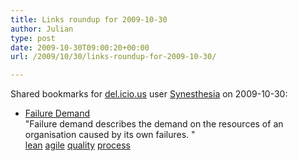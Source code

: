 ```yaml
---
title: Links roundup for 2009-10-30
author: Julian
type: post
date: 2009-10-30T09:00:20+00:00
url: /2009/10/30/links-roundup-for-2009-10-30/

---
```

Shared bookmarks for [del.icio.us][1] user [Synesthesia][2] on 2009-10-30:

  * [Failure Demand][3]  
    "Failure demand describes the demand on the resources of an organisation caused by its own failures. "  
    [lean][4] [agile][5] [quality][6] [process][7]

 [1]: https://del.icio.us/
 [2]: https://del.icio.us/synesthesia
 [3]: https://www.arrod.co.uk/archive/concept_failure_demand.php
 [4]: https://delicious.com/synesthesia/lean
 [5]: https://delicious.com/synesthesia/agile
 [6]: https://delicious.com/synesthesia/quality
 [7]: https://delicious.com/synesthesia/process